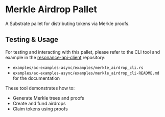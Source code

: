 # Merkle Airdrop Pallet

A Substrate pallet for distributing tokens via Merkle proofs.

## Testing & Usage

For testing and interacting with this pallet, please refer to the CLI tool and example in the [resonance-api-client](https://github.com/Quantus-Network/resonance-api-client/blob/master/examples/async/examples/merkle-airdrop-README.md) repository:
- `examples/ac-examples-async/examples/merkle_airdrop_cli.rs`
- `examples/ac-examples-async/examples/merkle_airdrop_cli-README.md` for the documentation

These tool demonstrates how to:
- Generate Merkle trees and proofs
- Create and fund airdrops
- Claim tokens using proofs
